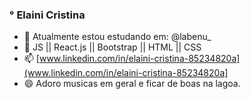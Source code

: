 ### ° Elaini Cristina

- 🔭 Atualmente estou estudando em: @labenu_
- 💬 JS || React.js || Bootstrap || HTML || CSS
- 📫 [www.linkedin.com/in/elaini-cristina-85234820a](www.linkedin.com/in/elaini-cristina-85234820a]
- 😄 Adoro musicas em geral e ficar de boas na lagoa.
